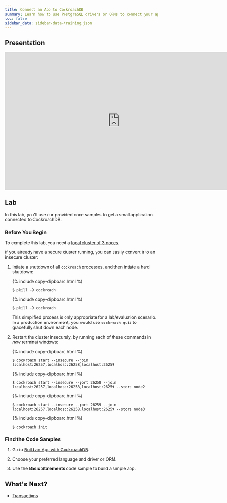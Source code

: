 ```yaml
---
title: Connect an App to CockroachDB
summary: Learn how to use PostgreSQL drivers or ORMs to connect your application to CockroachDB.
toc: false
sidebar_data: sidebar-data-training.json
---
```


<div id="toc"></div>

## Presentation

<iframe src="https://docs.google.com/presentation/d/e/2PACX-1vSdqIhDnb4j41Hu_8EdFuSJKjXPq21BKuPGYoElOXxUNUeDwB5b5Fkfm5UmbZsYRcRJJL7tE6pkydO1/embed?start=false&loop=false" frameborder="0" width="756" height="454" allowfullscreen="true" mozallowfullscreen="true" webkitallowfullscreen="true"></iframe>

## Lab

In this lab, you'll use our provided code samples to get a small application connected to CockroachDB.

### Before You Begin

To complete this lab, you need a [local cluster of 3 nodes](3-node-local-insecure-cluster.html).

If you already have a secure cluster running, you can easily convert it to an insecure cluster:

1. Intiate a shutdown of all `cockroach` processes, and then intiate a hard shutdown:

    {% include copy-clipboard.html %}
    ~~~ shell
    $ pkill -9 cockroach
    ~~~

    {% include copy-clipboard.html %}
    ~~~ shell
    $ pkill -9 cockroach
    ~~~

    This simplified process is only appropriate for a lab/evaluation scenario. In a production environment, you would use `cockroach quit` to gracefully shut down each node.

2. Restart the cluster insecurely, by running each of these commands in *new* terminal windows:

    {% include copy-clipboard.html %}
    ~~~ shell
    $ cockroach start --insecure --join localhost:26257,localhost:26258,localhost:26259
    ~~~

    {% include copy-clipboard.html %}
    ~~~ shell
    $ cockroach start --insecure --port 26258 --join localhost:26257,localhost:26258,localhost:26259 --store node2
    ~~~

    {% include copy-clipboard.html %}
    ~~~ shell
    $ cockroach start --insecure --port 26259 --join localhost:26257,localhost:26258,localhost:26259 --store node3
    ~~~

    {% include copy-clipboard.html %}
    ~~~ shell
    $ cockroach init
    ~~~

### Find the Code Samples

1. Go to [Build an App with CockroachDB](../stable/build-an-app-with-cockroachdb.html).

2. Choose your preferred language and driver or ORM.

3. Use the **Basic Statements** code sample to build a simple app.

## What's Next?

- [Transactions](transactions.html)
